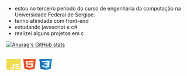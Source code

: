 
- estou no terceiro periodo do curso de engenharia da computação na Universidade Federal de Sergipe.
- tenho afinidade com front-end
- estudando javascript e c#
- realizei alguns projetos em c 

[![Anurag's GitHub stats](https://github-readme-stats.vercel.app/api?username=isisgabrielle)](https://github.com/anuraghazra/github-readme-stats)

<div style="display: inline_block"><br>
  <img align="center" alt="Isis-Js" height="30" width="40" src="https://raw.githubusercontent.com/devicons/devicon/master/icons/javascript/javascript-plain.svg">
  <img align="center" alt="Isis-HTML" height="30" width="40" src="https://raw.githubusercontent.com/devicons/devicon/master/icons/html5/html5-original.svg">
  <img align="center" alt="Isis-CSS" height="30" width="40" src="https://raw.githubusercontent.com/devicons/devicon/master/icons/css3/css3-original.svg"> 
</div>


